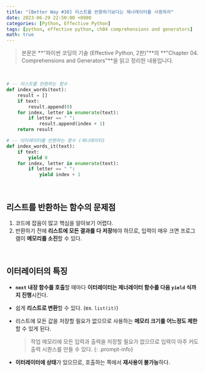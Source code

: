 ```yaml
---
title: "[Better Way #30] 리스트를 반환하기보다는 제너레이터를 사용하라"
date: 2023-06-29 22:50:00 +0900
categories: [Python, Effective Python]
tags: [python, effective python, ch04 comprehensions and generators]
math: true
---
```


> 본문은 **"파이썬 코딩의 기술 (Effective Python, 2판)"**의 **"Chapter 04. Comprehensions and Generators"**을 읽고 정리한 내용입니다.

<br>

```python
# -- 리스트를 반환하는 함수
def index_words(text):
    result = []
    if text:
        result.append(0)
    for index, letter in enumerate(text):
        if letter == " ":
            result.append(index + 1)
    return result
```
```python
# -- 이터레이터를 반환하는 함수 (제너레이터)
def index_words_it(text):
    if text:
        yield 0
    for index, letter in enumerate(text):
        if letter == " ":
            yield index + 1
```

<br>

## 리스트를 반환하는 함수의 문제점

1. 코드에 잡음이 많고 핵심을 알아보기 어렵다.
2. 반환하기 전에 **리스트에 모든 결과를 다 저장**해야 하므로, 입력이 매우 크면 프로그램이 **메모리를 소진**할 수 있다.

<br>

## <span class="hl">이터레이터의 특징</span>

- **`next` 내장 함수를 호출**할 때마다 **이터레이터는 제너레이터 함수를 다음 `yield` 식까지 진행**시킨다.
- 쉽게 **리스트로 변환**할 수 있다. (ex. `list(it)`)
- 리스트에 모든 값을 저장할 필요가 없으므로 사용하는 **메모리 크기를 어느정도 제한**할 수 있게 된다.
    
    > 작업 메모리에 모든 입력과 출력을 저장할 필요가 없으므로 입력이 아주 커도 출력 시퀀스를 만들 수 있다.
    {: .prompt-info}
- **이터레이터에 상태**가 있으므로, 호출하는 쪽에서 **재사용이 불가능**하다.
